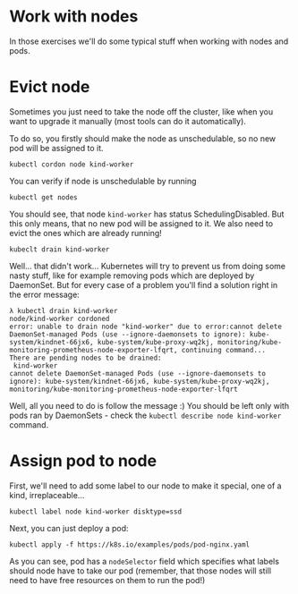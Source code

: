 # Work with nodes

In those exercises we'll do some typical stuff when working with nodes and pods.

# Evict node

Sometimes you just need to take the node off the cluster, like when you want to upgrade it manually (most tools can do it automatically). 

To do so, you firstly should make the node as unschedulable, so no new pod will be assigned to it.
```shell
kubectl cordon node kind-worker
```

You can verify if node is unschedulable by running
```shell
kubectl get nodes
```

You should see, that node `kind-worker` has status SchedulingDisabled. But this only means, that no new pod will be assigned to it. We also need to evict the ones which are already running!

```shell
kubeclt drain kind-worker
```

Well... that didn't work... Kubernetes will try to prevent us from doing some nasty stuff, like for example removing pods which are deployed by DaemonSet. But for every case of a problem you'll find a solution right in the error message:
```shell
λ kubectl drain kind-worker
node/kind-worker cordoned
error: unable to drain node "kind-worker" due to error:cannot delete DaemonSet-managed Pods (use --ignore-daemonsets to ignore): kube-system/kindnet-66jx6, kube-system/kube-proxy-wq2kj, monitoring/kube-monitoring-prometheus-node-exporter-lfqrt, continuing command...
There are pending nodes to be drained:
 kind-worker
cannot delete DaemonSet-managed Pods (use --ignore-daemonsets to ignore): kube-system/kindnet-66jx6, kube-system/kube-proxy-wq2kj, monitoring/kube-monitoring-prometheus-node-exporter-lfqrt
```

Well, all you need to do is follow the message :) You should be left only with pods ran by DaemonSets - check the `kubectl describe node kind-worker` command.

# Assign pod to node

First, we'll need to add some label to our node to make it special, one of a kind, irreplaceable...

```shell
kubectl label node kind-worker disktype=ssd
```

Next, you can just deploy a pod:

```shell
kubectl apply -f https://k8s.io/examples/pods/pod-nginx.yaml
```

As you can see, pod has a `nodeSelector` field which specifies what labels should node have to take our pod (remember, that those nodes will still need to have free resources on them to run the pod!)